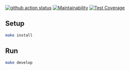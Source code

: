 [![github action status](https://github.com/inasekin/frontend-project-11/workflows/Node%20CI/badge.svg)](https://github.com/inasekin/frontend-project-11/actions)
[![Maintainability](https://api.codeclimate.com/v1/badges/3ee08b2316a961bd5884/maintainability)](https://codeclimate.com/github/inasekin/frontend-project-11/maintainability)
[![Test Coverage](https://api.codeclimate.com/v1/badges/3ee08b2316a961bd5884/test_coverage)](https://codeclimate.com/github/inasekin/frontend-project-11/test_coverage)

## Setup

```sh
make install
```

## Run

```sh
make develop
```

